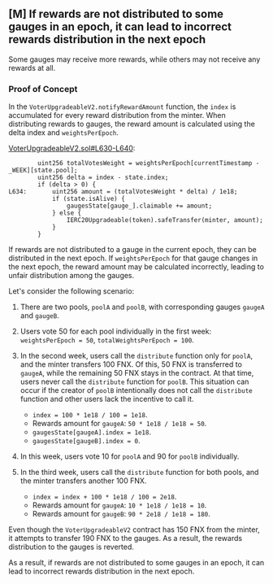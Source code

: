 ## [M] If rewards are not distributed to some gauges in an epoch, it can lead to incorrect rewards distribution in the next epoch

Some gauges may receive more rewards, while others may not receive any rewards at all.

### Proof of Concept

In the `VoterUpgradeableV2.notifyRewardAmount` function, the `index` is accumulated for every reward distribution from the minter. When distributing rewards to gauges, the reward amount is calculated using the delta index and `weightsPerEpoch`.

[VoterUpgradeableV2.sol#L630-L640](contracts/core/VoterUpgradeableV2.sol#L630-L640):
```solidity
        uint256 totalVotesWeight = weightsPerEpoch[currentTimestamp - _WEEK][state.pool];
        uint256 delta = index - state.index;
        if (delta > 0) {
L634:       uint256 amount = (totalVotesWeight * delta) / 1e18;
            if (state.isAlive) {
                gaugesState[gauge_].claimable += amount;
            } else {
                IERC20Upgradeable(token).safeTransfer(minter, amount);
            }
        }
```

If rewards are not distributed to a gauge in the current epoch, they can be distributed in the next epoch. If `weightsPerEpoch` for that gauge changes in the next epoch, the reward amount may be calculated incorrectly, leading to unfair distribution among the gauges.

Let's consider the following scenario:

1. There are two pools, `poolA` and `poolB`, with corresponding gauges `gaugeA` and `gaugeB`.

2. Users vote 50 for each pool individually in the first week: `weightsPerEpoch = 50`, `totalWeightsPerEpoch = 100`.

3. In the second week, users call the `distribute` function only for `poolA`, and the minter transfers 100 FNX. Of this, 50 FNX is transferred to `gaugeA`, while the remaining 50 FNX stays in the contract. At that time, users never call the `distribute` function for `poolB`. This situation can occur if the creator of `poolB` intentionally does not call the `distribute` function and other users lack the incentive to call it.
    - `index = 100 * 1e18 / 100 = 1e18`.
    - Rewards amount for `gaugeA`: `50 * 1e18 / 1e18 = 50`.
    - `gaugesState[gaugeA].index = 1e18`.
    - `gaugesState[gaugeB].index = 0`.

4. In this week, users vote 10 for `poolA` and 90 for `poolB` individually.

5. In the third week, users call the `distribute` function for both pools, and the minter transfers another 100 FNX.
    - `index = index + 100 * 1e18 / 100 = 2e18`.
    - Rewards amount for `gaugeA`: `10 * 1e18 / 1e18 = 10`.
    - Rewards amount for `gaugeB`: `90 * 2e18 / 1e18 = 180`.

Even though the `VoterUpgradeableV2` contract has 150 FNX from the minter, it attempts to transfer 190 FNX to the gauges. As a result, the rewards distribution to the gauges is reverted.

As a result, if rewards are not distributed to some gauges in an epoch, it can lead to incorrect rewards distribution in the next epoch.



